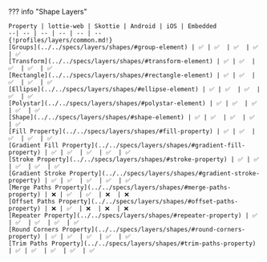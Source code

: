 ??? info "Shape Layers"

    Property | lottie-web | Skottie | Android | iOS | Embedded
    --| -- | -- | -- | -- | --
    {!profiles/layers/common.md!}
    [Groups](../../specs/layers/shapes/#group-element) | ✅ | ✅  | ✅  | ✅  | ✅ 
    [Transform](../../specs/layers/shapes/#transform-element) | ✅ | ✅  | ✅  | ✅  | ✅ 
    [Rectangle](../../specs/layers/shapes/#rectangle-element) | ✅ | ✅  | ✅  | ✅  | ✅ 
    [Ellipse](../../specs/layers/shapes/#ellipse-element) | ✅ | ✅  | ✅  | ✅  | ✅ 
    [Polystar](../../specs/layers/shapes/#polystar-element) | ✅ | ✅  | ✅  | ✅  | ✅ 
    [Shape](../../specs/layers/shapes/#shape-element) | ✅ | ✅  | ✅  | ✅  | ✅ 
    [Fill Property](../../specs/layers/shapes/#fill-property) | ✅ | ✅  | ✅  | ✅  | ✅ 
    [Gradient Fill Property](../../specs/layers/shapes/#gradient-fill-property) | ✅ | ✅  | ✅  | ✅  | ✅ 
    [Stroke Property](../../specs/layers/shapes/#stroke-property) | ✅ | ✅  | ✅  | ✅  | ✅ 
    [Gradient Stroke Property](../../specs/layers/shapes/#gradient-stroke-property) | ✅ | ✅  | ✅  | ✅  | ✅ 
    [Merge Paths Property](../../specs/layers/shapes/#merge-paths-property) | ❌ | ✅  | ✅  | ❌  | ❌ 
    [Offset Paths Property](../../specs/layers/shapes/#offset-paths-property) | ❌ | ✅  | ❌  | ❌  | ❌ 
    [Repeater Property](../../specs/layers/shapes/#repeater-property) | ✅ | ✅  | ✅  | ✅  | ✅ 
    [Round Corners Property](../../specs/layers/shapes/#round-corners-property) | ✅ | ✅  | ✅  | ✅  | ✅ 
    [Trim Paths Property](../../specs/layers/shapes/#trim-paths-property) | ✅ | ✅  | ✅  | ✅  | ✅ 
